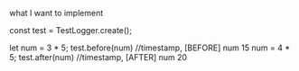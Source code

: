 what I want to implement

const test = TestLogger.create();

let num = 3 * 5;
test.before(num)   //timestamp, [BEFORE] num 15
num = 4 * 5;
test.after(num)  //timestamp, [AFTER] num 20


